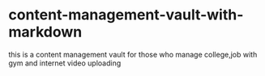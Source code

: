 # content-management-vault-with-markdown
this is a content management vault for those who manage college,job with gym and internet video uploading
